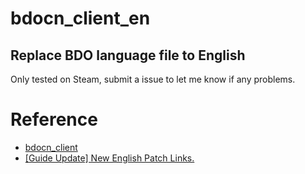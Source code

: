 # bdocn_client_en
## Replace BDO language file to English
Only tested on Steam, submit a issue to let me know if any problems.



# Reference
- [bdocn_client](https://github.com/BDO-CnHope/bdocn_client)
- [[Guide Update] New English Patch Links.](https://www.reddit.com/r/blackdesertonline/comments/lrid4g/guide_update_new_english_patch_links/?sort=new)